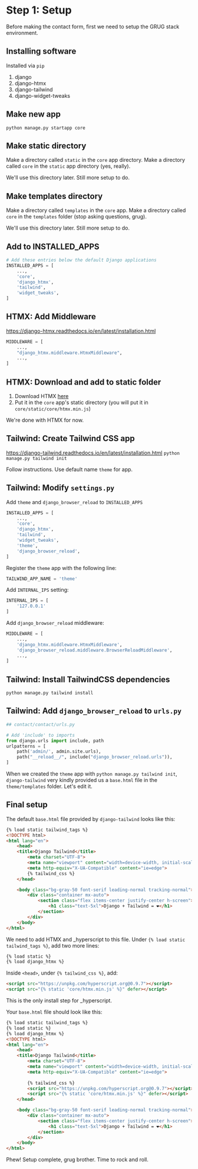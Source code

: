 # Step 1: Setup
Before making the contact form, first we need to setup the GRUG stack environment.

## Installing software

Installed via `pip`
1. django
2. django-htmx
3. django-tailwind
4. django-widget-tweaks

## Make new app
`python manage.py startapp core`

## Make static directory
Make a directory called `static` in the `core` app directory.
Make a directory called `core` in the `static` app directory (yes, really).

We'll use this directory later. Still more setup to do.

## Make templates directory
Make a directory called `templates` in the `core` app. 
Make a directory called `core` in the `templates` folder (stop asking questions, grug).

We'll use this directory later. Still more setup to do.

## Add to INSTALLED_APPS
```python
# Add these entries below the default Django applications
INSTALLED_APPS = [
    ...,
    'core',
    'django_htmx',
    'tailwind',
    'widget_tweaks',
]
```

## HTMX: Add Middleware
https://django-htmx.readthedocs.io/en/latest/installation.html
```python
MIDDLEWARE = [
    ...,
    "django_htmx.middleware.HtmxMiddleware",
    ...,
]
```

## HTMX: Download and add to static folder
1. Download HTMX [here](https://unpkg.com/htmx.org/dist/htmx.min.js)
2. Put it in the `core` app's static directory (you will put it in `core/static/core/htmx.min.js`)

We're done with HTMX for now.

## Tailwind: Create Tailwind CSS app
https://django-tailwind.readthedocs.io/en/latest/installation.html
`python manage.py tailwind init`

Follow instructions. Use default name `theme` for app.

## Tailwind: Modify `settings.py`
Add `theme` and `django_browser_reload` to `INSTALLED_APPS`

```python
INSTALLED_APPS = [
    ...,
    'core',
    'django_htmx',
    'tailwind',
    'widget_tweaks',
    'theme',
    'django_browser_reload',
]
```
Register the `theme` app with the following line:

```python
TAILWIND_APP_NAME = 'theme'
```

Add `INTERNAL_IPS` setting:

```python
INTERNAL_IPS = [
    '127.0.0.1'
]
```

Add `django_browser_reload` middleware:

```python
MIDDLEWARE = [
    ...,
    'django_htmx.middleware.HtmxMiddleware',
    'django_browser_reload.middleware.BrowserReloadMiddleware',
    ...,
]
```

## Tailwind: Install TailwindCSS dependencies
`python manage.py tailwind install`

## Tailwind: Add `django_browser_reload` to `urls.py`

```python
## contact/contact/urls.py

# Add 'include' to imports
from django.urls import include, path
urlpatterns = [
    path('admin/', admin.site.urls),
    path("__reload__/", include("django_browser_reload.urls")),
]
```

When we created the `theme` app with `python manage.py tailwind init`, 
`django-tailwind` very kindly provided us a `base.html` file in the `theme/templates` folder.
Let's edit it.

## Final setup
The default `base.html` file provided by `django-tailwind` looks like this:

```html
{% load static tailwind_tags %}
<!DOCTYPE html>
<html lang="en">
	<head>
    <title>Django Tailwind</title>
		<meta charset="UTF-8">
		<meta name="viewport" content="width=device-width, initial-scale=1.0">
		<meta http-equiv="X-UA-Compatible" content="ie=edge">
		{% tailwind_css %}
	</head>

	<body class="bg-gray-50 font-serif leading-normal tracking-normal">
		<div class="container mx-auto">
			<section class="flex items-center justify-center h-screen">
				<h1 class="text-5xl">Django + Tailwind = ❤️</h1>
			</section>
		</div>
	</body>
</html>
```

We need to add HTMX and _hyperscript to this file. Under `{% load static tailwind_tags %}`, add two more lines:

```html
{% load static %}
{% load django_htmx %}
```

Inside `<head>`, under `{% tailwind_css %}`, add:

```html
<script src="https://unpkg.com/hyperscript.org@0.9.7"></script>
<script src="{% static 'core/htmx.min.js' %}" defer></script>
```
This is the only install step for _hyperscript.

Your `base.html` file should look like this:

```html
{% load static tailwind_tags %}
{% load static %}
{% load django_htmx %}
<!DOCTYPE html>
<html lang="en">
	<head>
    <title>Django Tailwind</title>
		<meta charset="UTF-8">
		<meta name="viewport" content="width=device-width, initial-scale=1.0">
		<meta http-equiv="X-UA-Compatible" content="ie=edge">
        
		{% tailwind_css %}
        <script src="https://unpkg.com/hyperscript.org@0.9.7"></script>
        <script src="{% static 'core/htmx.min.js' %}" defer></script>
	</head>

	<body class="bg-gray-50 font-serif leading-normal tracking-normal">
		<div class="container mx-auto">
			<section class="flex items-center justify-center h-screen">
				<h1 class="text-5xl">Django + Tailwind = ❤️</h1>
			</section>
		</div>
	</body>
</html>
```

Phew! Setup complete, grug brother. Time to rock and roll.